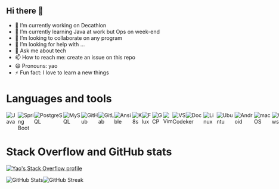 ## Hi there 👋

- 🔭 I’m currently working on Decathlon
- 🌱 I’m currently learning Java at work but Ops on week-end
- 👯 I’m looking to collaborate on any program
- 🤔 I’m looking for help with ...
- 💬 Ask me about tech
- 📫 How to reach me: create an issue on this repo
- 😄 Pronouns: yao
- ⚡ Fun fact: I love to learn a new things

# Languages and tools

<div style="display: flex;">
<img alt="Java" src="https://img.shields.io/badge/java-e7190a.svg?style=for-the-badge&logo=J&logoColor=white">
<img alt="Spring Boot" src="https://img.shields.io/badge/Spring Boot-c5d927?&logo=Spring&style=for-the-badge">
<img alt="PostgreSQL" src="https://img.shields.io/badge/PostgreSQL-005C84?style=for-the-badge&logo=postgresql&logoColor=white">
<img alt="MySQL" src="https://img.shields.io/badge/MySQL-ea9134?style=for-the-badge&logo=mysql&logoColor=white">
<img alt="GitHub" src="https://img.shields.io/badge/github-%23121011.svg?style=for-the-badge&logo=github&logoColor=white" />
<img alt="GitLab" src="https://img.shields.io/badge/gitlab-E95420.svg?style=for-the-badge&logo=gitlab&logoColor=white">
<img alt="Ansible" src="https://img.shields.io/badge/ansible-000000.svg?style=for-the-badge&logo=ansible&logoColor=white" />
<img alt="K8s" src="https://img.shields.io/badge/k8s-cfe2f3.svg?style=for-the-badge&logo=kubernetes&logoColor=blue" />
<img alt="Flux" src="https://img.shields.io/badge/flux-6fa8dc.svg?style=for-the-badge&logo=flux&logoColor=white" />
<img alt="GCP" src="https://img.shields.io/badge/Google_Cloud-4285F4?style=for-the-badge&logo=google-cloud&logoColor=white" />
<img alt="Vim" src="https://img.shields.io/badge/-Vim-019833?&logo=Vim&style=for-the-badge" />
<img alt="VS Code" src="https://img.shields.io/static/v1?style=for-the-badge&message=VS+Code&color=007ACC&logo=Visual+Studio+Code&logoColor=FFFFFF&label=">
<img alt="Docker" src="https://img.shields.io/badge/-Docker-46a2f1?&style=for-the-badge&logo=docker&logoColor=white" />
<img alt="Linux" src="https://img.shields.io/badge/Linux-FCC624?style=for-the-badge&logo=linux&logoColor=black">
<img alt="Ubuntu" src="https://img.shields.io/badge/Ubuntu-E95420?style=for-the-badge&logo=ubuntu&logoColor=white">
<img alt="Android" src="https://img.shields.io/badge/Android-3DDC84?style=for-the-badge&logo=android&logoColor=white">
<img alt="macOS" src="https://img.shields.io/badge/mac%20os-000000?style=for-the-badge&logo=apple&logoColor=white">
<img alt="Windows" src="https://img.shields.io/badge/Windows-0078D6?style=for-the-badge&logo=windows&logoColor=white">
<img alt="Tmux" src="https://img.shields.io/badge/tmux-1BB91F?style=for-the-badge&logo=tmux&logoColor=white">
<img alt="shell script" src="https://img.shields.io/badge/shell_script-%23121011.svg?style=for-the-badge&logo=gnu-bash&logoColor=white">
<img alt="LaTeX" src="https://img.shields.io/badge/latex-%23008080.svg?style=for-the-badge&logo=latex&logoColor=white">
<img alt="Zsh" src="https://img.shields.io/badge/-Zsh-c5d927?&logo=Zsh&style=for-the-badge" />
<img alt="Jira" src="https://img.shields.io/badge/jira-%230A0FFF.svg?style=for-the-badge&logo=jira&logoColor=white">
</div>

# Stack Overflow and GitHub stats

[![Yao's Stack Overflow profile](https://stackoverflow-card.vercel.app/?userID=13140192&theme=solarized-light)]([https://stackoverflow.com/users/6064933/jdhao](https://stackoverflow.com/users/13140192/yao-alex-didier-akoua))

<div style="display: flex;">
<img alt="GitHub Stats" src="https://github-readme-stats.vercel.app/api?username=akoua&hide_title=false&theme=solarized-light&show_icons=true&count_private=true&hide_border=true">
<img alt="GitHub Streak" src="https://github-readme-streak-stats.herokuapp.com/?user=akoua&theme=solarized-light&hide_border=true">
</div>
